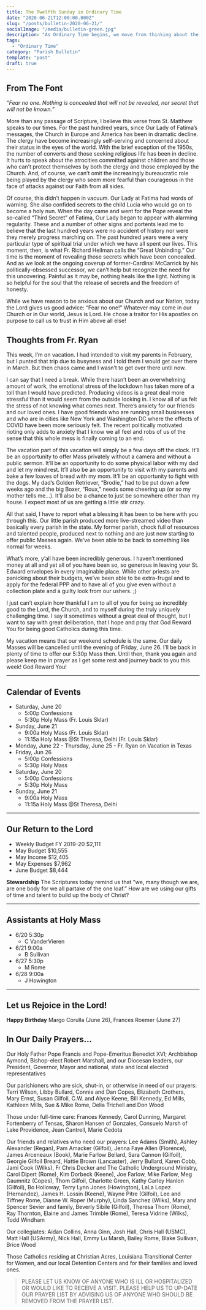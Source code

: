```yaml
---
title: The Twelfth Sunday in Ordinary Time
date: "2020-06-21T12:00:00.000Z"
slug: "/posts/bulletin-2020-06-21/"
socialImage: "/media/bulletin-green.jpg"
description: "As Ordinary Time begins, we move from thinking about the larger, broader themes of the Christian Life to the more practical and day-to-day aspects of Following Jesus and making His teachings a part of our daily life. The Gospel this week calls for the rejection of fear and for keeping our minds focused on eternity as the truly important aspect of our lives."
tags:
  - "Ordinary Time"
category: "Parish Bulletin"
template: "post"
draft: true
---
```


## From The Font


*“Fear no one. Nothing is concealed that will not be revealed, nor secret that will not be known.”*

More than any passage of Scripture, I believe this verse from St. Matthew speaks to our times. For the past hundred years, since Our Lady of Fatima’s messages, the Church in Europe and America has been in dramatic decline. The clergy have become increasingly self-serving and concerned about their status in the eyes of the world. With the brief exception of the 1950s, the number of converts and those seeking religious life has been in decline. It hurts to speak about the atrocities committed against children and those who can’t protect themselves by both the clergy and those employed by the Church. And, of course, we can’t omit the increasingly bureaucratic role being played by the clergy who seem more fearful than courageous in the face of attacks against our Faith from all sides.

Of course, this didn’t happen in vacuum. Our Lady at Fatima had words of warning. She also confided secrets to the child Lucia who would go on to become a holy nun. When the day came and went for the Pope reveal the so-called “Third Secret” of Fatima, Our Lady began to appear with alarming regularity. These and a number of other signs and portents lead me to believe that the last hundred years were no accident of history nor were they merely progress marching on. The past hundred years were a very particular type of spiritual trial under which we have all spent our lives. This moment, then, is what Fr. Richard Heilman calls the “Great Unbinding.” Our time is the moment of revealing those secrets which have been concealed. And as we look at the ongoing coverup of former-Cardinal McCarrick by his politically-obsessed successor, we can’t help but recognize the need for this uncovering. Painful as it may be, nothing heals like the light. Nothing is so helpful for the soul that the release of secrets and the freedom of honesty.

While we have reason to be anxious about our Church and our Nation, today the Lord gives us good advice: “Fear no one!” Whatever may come in our Church or in Our world, Jesus is Lord. He chose a traitor for His apostles on purpose to call us to trust in Him above all else!


## Thoughts from Fr. Ryan


This week, I’m on vacation. I had intended to visit my parents in February, but I punted that trip due to busyness and I told them I would get over there in March. But then chaos came and I wasn’t to get over there until now. 

I can say that I need a break. While there hasn’t been an overwhelming amount of work, the emotional stress of the lockdown has taken more of a toll than I would have predicted. Producing videos is a great deal more stressful than it would seem from the outside looking in. I know all of us felt the stress of not knowing what comes next. There’s anxiety for our friends and our loved ones. I have good friends who are running small businesses and who are in cities like New York and Washington DC where the effects of COVID have been more seriously felt. The recent politically motivated rioting only adds to anxiety that I know we all feel and robs of us of the sense that this whole mess is finally coming to an end. 

The vacation part of this vacation will simply be a few days off the clock. It’ll be an opportunity to offer Mass privately without a camera and without a public sermon. It’ll be an opportunity to do some physical labor with my dad and let my mind rest. It’ll also be an opportunity to visit with my parents and bake a few loaves of bread with my mom. It’ll be an opportunity to fight with the dogs. My dad’s Golden Retriever, “Brodie,” had to be put down a few weeks ago and the big Boxer, “Roux,” needs some cheering up (or so my mother tells me…). It’ll also be a chance to just be somewhere other than my house. I expect most of us are getting a little stir crazy.

All that said, I have to report what a blessing it has been to be here with you through this. Our little parish produced more live-streamed video than basically every parish in the state. My former parish, chock full of resources and talented people, produced next to nothing and are just now starting to offer public Masses again. We’ve been able to be back to something like normal for weeks.

What’s more, y’all have been incredibly generous. I haven’t mentioned money at all and yet all of you have been so, so generous in leaving your St. Edward envelopes in every imaginable place. While other priests are panicking about their budgets, we’ve been able to be extra-frugal and to apply for the federal PPP and to have all of you give even without a collection plate and a guilty look from our ushers. ;) 

I just can’t explain how thankful I am to all of you for being so incredibly good to the Lord, the Church, and to myself during the truly uniquely challenging time. I say it sometimes without a great deal of thought, but I want to say with great deliberation, that I hope and pray that God Reward You for being good Catholics during this time.

My vacation means that our weekend schedule is the same. Our daily Masses will be cancelled until the evening of Friday, June 26. I’ll be back in plenty of time to offer our 5:30p Mass then. Until then, thank you again and please keep me in prayer as I get some rest and journey back to you this week!
God Reward You!


---

## Calendar of Events


* Saturday, June 20
	* 5:00p Confessions
	* 5:30p Holy Mass (Fr. Louis Sklar)
* Sunday, June 21
	* 9:00a Holy Mass (Fr. Louis Sklar)
	* 11:15a Holy Mass @St Theresa, Delhi (Fr. Louis Sklar)
* Monday, June 22 - Thursday, June 25 - Fr. Ryan on Vacation in Texas
* Friday, Jun 26
	* 5:00p Confessions
	* 5:30p Holy Mass
* Saturday, June 20
	* 5:00p Confessions
	* 5:30p Holy Mass
* Sunday, June 21
	* 9:00a Holy Mass
	* 11:15a Holy Mass @St Theresa, Delhi








---

## Our Return to the Lord


* Weekly Budget FY 2019-20 $2,111
* May Budget $10,555
* May Income $12,405
* May Expenses $7,962
* June Budget $8,444

**Stewardship** The Scriptures today remind us that ”we,  many though we are, are one body for we all partake of the one loaf.” How are we using our gifts of time and talent to build up the body of Christ?

---


## Assistants at Holy Mass


* 6/20 5:30p
	* C VanderVieren
* 6/21 9:00a
	* B Sullivan
* 6/27 5:30p
	* M Rome
* 6/28 9:00a
	* J Howington

---

## Let us Rejoice in the Lord!

**Happy Birthday** Margo Corulla (June 26), Frances Roemer (June 27)

## In Our Daily Prayers…


Our Holy Father Pope Francis and Pope-Emeritus Benedict XVI; Archbishop Aymond, Bishop-elect Robert Marshall, and our Diocesan leaders, our President, Governor, Mayor and national, state and local elected representatives

Our parishioners who are sick, shut-in, or otherwise in need of our prayers: Terri Wilson, Libby Bullard, Connie and Dan Copes, Elizabeth Crothers, Mary Ernst, Susan Gilfoil, C.W. and Alyce Keene, Bill Kennedy, Ed Mills, Kathleen Mills, Sue & Mike Rome, Delia Trichell and Don Wood

Those under full-time care: Frances Kennedy, Carol Dunning, Margaret Fortenberry of Tensas, Sharon Hansen of Gonzales, Consuelo Marsh of Lake Providence, Jean Cantrell, Marie Cedota

Our friends and relatives who need our prayers: Lee Adams (Smith), Ashley Alexander (Regan), Pam Amacker (Gilfoil), Jenna Faye Allen (Florence), James Arceneaux (Book), Marie Farlow Bellard, Sara Cannon (Gilfoil),  Georgie Gilfoil Breard, Hattie Brown (Lancaster), Jerry Bullard, Karen Cobb, Jami Cook (Wilks), Fr Chris Decker and The Catholic Underground Ministry, Carol Dipert (Rome), Kim Dorbeck (Keene), Joe Farlow, Mike Farlow, Meg Gaumnitz (Copes), Thom Gilfoil, Charlotte Green, Kathy Garley Hanlon (Gilfoil), Bo Holloway, Terry Lynn Jones (Howington), LaLa Lopez (Hernandez), James H. Lossin (Keene),  Wayne Pitre (Gilfoil), Lee and Tiffney Rome, Dianne W. Roper (Murphy), Linda Sanchez (Wilks), Mary and Spencer Sevier and family, Beverly Sibile (Gilfoil), Theresa Thom (Rome), Ray Thornton, Elaine and James Trimble (Rome), Teresa Vidrine (Wilks), Todd Windham

Our collegiates: Aidan Collins, Anna Ginn, Josh Hall, Chris Hall (USMC), Matt Hall (USArmy), Nick Hall, Emmy Lu Marsh, Bailey Rome, Blake Sullivan, Brice Wood

Those Catholics residing at Christian Acres, Louisiana Transitional Center for Women, and our local Detention Centers and for their families and loved ones. 
 

> PLEASE LET US KNOW OF ANYONE WHO IS ILL OR HOSPITALIZED OR WOULD LIKE TO RECEIVE A VISIT.
> PLEASE HELP US TO UP-DATE OUR PRAYER LIST BY ADVISING US OF ANYONE WHO SHOULD BE REMOVED FROM THE PRAYER LIST.
